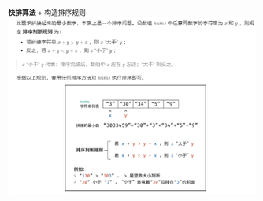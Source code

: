 **快排算法** + 构造排序规则
![](https://github.com/ymzeng1/-offer/blob/main/Algorithm/%E6%95%B0%E5%88%97%E6%89%BE%E8%A7%84%E5%BE%8B/45.%20%E6%8A%8A%E6%95%B0%E7%BB%84%E6%8E%92%E6%88%90%E6%9C%80%E5%B0%8F%E7%9A%84%E6%95%B0(median)/111.png)

